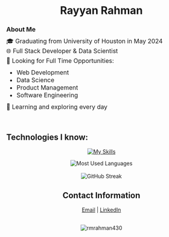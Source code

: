 
<h1 align="center">
  Rayyan Rahman
</h1>

### About Me

<div>
  <div style="font-size:16px;">
    <p style="line-height:10px;">🎓 Graduating from University of Houston in May 2024</p>
    <p style="line-height:10px;">🌐 Full Stack Developer & Data Scientist </p>
    <p style="line-height:10px;">💼 Looking for Full Time Opportunities:
      <ul>
        <li>Web Development</li>
        <li>Data Science</li>
        <li>Product Management</li>
        <li>Software Engineering</li>
      </ul>
    </p>
    <p style="line-height:10px;">🌱 Learning and exploring every day<p>
    
  </div>
  <br>
</div>

<h2 align="left">Technologies I know:</h2>
<div align="center">

[![My Skills](https://skillicons.dev/icons?i=python,java,cs,cpp,html,css,javascript,bootstrap,react,express,nodejs,mongodb,tensorflow,pytorch,vscode,visualstudio,git,github,matlab,r,heroku,aws,azure,bash,dart,flutter,sklearn,mysql,jest,firebase,&perline=11)](https://skillicons.dev)

</div>

<div align="center">
    <img src="https://github-readme-stats.vercel.app/api/top-langs/?username=rmrahman430&hide=html,css&layout=compact&theme=gruvbox" alt="Most Used Languages">
</div>
<br>
<div align="center">
    <img src="https://streak-stats.demolab.com/?user=rmrahman430&theme=gruvbox" alt="GitHub Streak">
</div>

<h2 align="center">Contact Information</h2>

<div align="center">
  <a href="mailto:rayyanmrahman@gmail.com" target="_blank">Email</a> | 
  <a href="https://www.linkedin.com/in/rayyanmrahman/" target="_blank">LinkedIn</a>
</div>
<br>

<p align="center"> <img src="https://komarev.com/ghpvc/?username=rmrahman430&label=Profile%20views&color=0e75b6&style=flat" alt="rmrahman430" /> </p>

